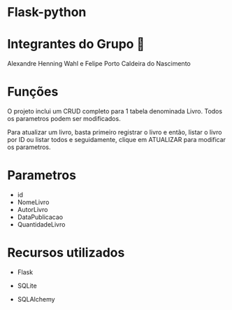 # Flask-python

# Integrantes do Grupo 👥

Alexandre Henning Wahl e
Felipe Porto Caldeira do Nascimento

# Funções

O projeto inclui um CRUD completo para 1 tabela denominada Livro. Todos os parametros podem ser modificados.

Para atualizar um livro, basta primeiro registrar o livro e então, listar o livro por ID ou listar todos e seguidamente, clique em ATUALIZAR para modificar os parametros.

# Parametros

- id 
- NomeLivro 
- AutorLivro
- DataPublicacao 
- QuantidadeLivro 

# Recursos utilizados


- Flask

- SQLite

- SQLAlchemy


